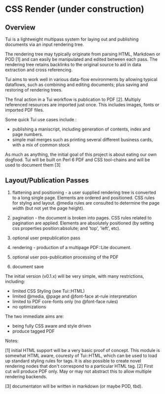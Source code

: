 CSS Render (under construction)
===============================

## Overview

Tui is a lightweight multipass system for laying out and publishing documents via an input rendering tree.

The rendering tree may typically originate from parsing HTML, Markdown or POD [1] and can easily be
manipulated and edited between each pass. The rendering tree retains backlinks to the original
source to aid in data extraction and cross referencing.

Tui aims to work well in various data-flow environments by allowing typical dataflows, such as combining and editing documents; plus saving and restoring of rendering trees.

The final action in a Tui workflow is publication to PDF [2]. Multiply referenced resources are imported just once. This includes images, fonts or imported PDF files.

Some quick Tui use cases include :
- publishing a maniscript, including generation of contents, index and page numbers.
- simple mail merges such as printing several different business cards, with a mix of common stock

As much as anything, the initial goal of this project is about eating our own dogfood. Tui will be built on Perl 6 PDF and CSS tool-chains and will be used to
document them [3]

## Layout/Publication Passes

1. flattening and positioning - a user supplied rendering tree is converted to a long single page. Elements
are ordered and positioned. CSS rules for stylng and layout. @media rules are consulted to determine the
page width (but not yet the page height). 

2. pagination - the document is broken into pages. CSS rules related to pagination are applied. Elements are
absolutely positioned (by setting css properties position:absolute; and 'top', 'left', etc).

3. optional user prepublication pass

4. rendering - production of a multipage PDF::Lite document.

5. optional user pos-publication processing of the PDF

6. document save

The initial version (v0.1.x) will be very simple, with many restrictions, including:

- limited CSS Styling (see Tui::HTML)
- limited @media, @page and @font-face at-rule interpretation
- limited to PDF core-fonts only (no @font-face rules)
- no optimizations

The two immediate aims are:

- being fully CSS aware and style driven
- produce tagged PDF

Notes:

[1] initial HTML support will be a very basic proof of concept. 
    This module is somewhat HTML aware, couresty of Tui::HTML, which can be used to load up standard styling rules for tags. It is also possible to create
novel rendering nodes that don't correspond to a particular HTML tag.
[2] First cut will produce PDF only. May or may not abstract this to allow multiple rendering backends.

[3] documentaton will be written in markdown (or maybe POD, tbd).



